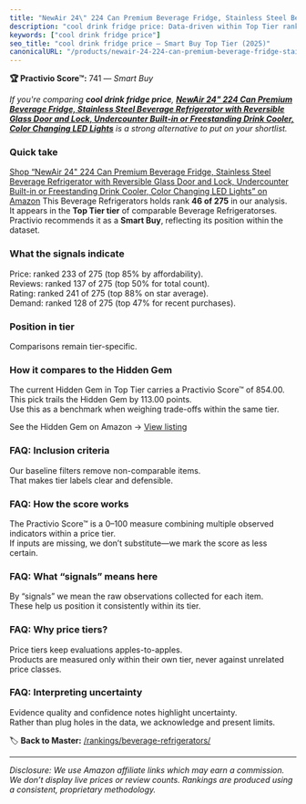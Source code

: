 ```yaml
---
title: "NewAir 24\" 224 Can Premium Beverage Fridge, Stainless Steel Beverage Refrigerator with Reversible Glass Door and Lock, Undercounter Built-in or Freestanding Drink Cooler, Color Changing LED Lights"
description: "cool drink fridge price: Data-driven within Top Tier ranking using the Practivio Score™. Positioned by quality, value, demand, findability, momentum."
keywords: ["cool drink fridge price"]
seo_title: "cool drink fridge price — Smart Buy Top Tier (2025)"
canonicalURL: "/products/newair-24-224-can-premium-beverage-fridge-stainless-steel-beverage-refrigerator-with-reversible-glass-door-and-lock-undercounter-built-in-or-freestanding-drink-cooler-color-changing-led-lights-B08H6XD2ZK/"
---
```


**🏆 Practivio Score™:** 741 — _Smart Buy_


*If you're comparing **cool drink fridge price**, **[NewAir 24" 224 Can Premium Beverage Fridge, Stainless Steel Beverage Refrigerator with Reversible Glass Door and Lock, Undercounter Built-in or Freestanding Drink Cooler, Color Changing LED Lights](https://www.amazon.com/dp/B08H6XD2ZK?tag=practivio-20)** is a strong alternative to put on your shortlist.*
### Quick take
[Shop “NewAir 24" 224 Can Premium Beverage Fridge, Stainless Steel Beverage Refrigerator with Reversible Glass Door and Lock, Undercounter Built-in or Freestanding Drink Cooler, Color Changing LED Lights” on Amazon](https://www.amazon.com/dp/B08H6XD2ZK?tag=practivio-20)
This Beverage Refrigerators holds rank **46 of 275** in our analysis.  
It appears in the **Top Tier tier** of comparable Beverage Refrigeratorses.  
Practivio recommends it as a **Smart Buy**, reflecting its position within the dataset.

### What the signals indicate
Price: ranked 233 of 275 (top 85% by affordability).  
Reviews: ranked 137 of 275 (top 50% for total count).  
Rating: ranked 241 of 275 (top 88% on star average).  
Demand: ranked 128 of 275 (top 47% for recent purchases).

### Position in tier
Comparisons remain tier-specific.

### How it compares to the Hidden Gem
The current Hidden Gem in Top Tier carries a Practivio Score™ of 854.00.  
This pick trails the Hidden Gem by 113.00 points.  
Use this as a benchmark when weighing trade-offs within the same tier.  

See the Hidden Gem on Amazon → [View listing](https://www.amazon.com/dp/B09F9WX11W?tag=practivio-20)

### FAQ: Inclusion criteria
Our baseline filters remove non-comparable items.  
That makes tier labels clear and defensible.

### FAQ: How the score works
The Practivio Score™ is a 0–100 measure combining multiple observed indicators within a price tier.  
If inputs are missing, we don’t substitute—we mark the score as less certain.

### FAQ: What “signals” means here
By “signals” we mean the raw observations collected for each item.  
These help us position it consistently within its tier.

### FAQ: Why price tiers?
Price tiers keep evaluations apples-to-apples.  
Products are measured only within their own tier, never against unrelated price classes.

### FAQ: Interpreting uncertainty
Evidence quality and confidence notes highlight uncertainty.  
Rather than plug holes in the data, we acknowledge and present limits.


🏷️ **Back to Master:** [/rankings/beverage-refrigerators/](/rankings/beverage-refrigerators/)

---
_Disclosure: We use Amazon affiliate links which may earn a commission. We don’t display live prices or review counts. Rankings are produced using a consistent, proprietary methodology._
